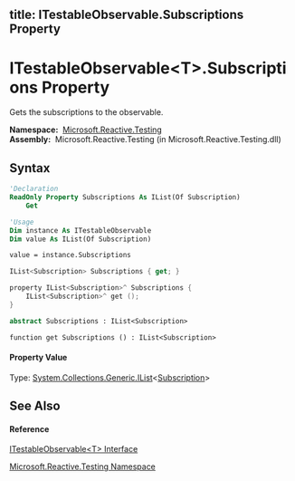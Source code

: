 title: ITestableObservable<T>.Subscriptions Property
---
# ITestableObservable\<T\>.Subscriptions Property

Gets the subscriptions to the observable.

**Namespace:**  [Microsoft.Reactive.Testing](Microsoft.Reactive.Testing/Microsoft.Reactive.Testing)  
**Assembly:**  Microsoft.Reactive.Testing (in Microsoft.Reactive.Testing.dll)

## Syntax

```vb
'Declaration
ReadOnly Property Subscriptions As IList(Of Subscription)
    Get
```

```vb
'Usage
Dim instance As ITestableObservable
Dim value As IList(Of Subscription)

value = instance.Subscriptions
```

```csharp
IList<Subscription> Subscriptions { get; }
```

```c++
property IList<Subscription>^ Subscriptions {
    IList<Subscription>^ get ();
}
```

```fsharp
abstract Subscriptions : IList<Subscription>
```

```jscript
function get Subscriptions () : IList<Subscription>
```

#### Property Value

Type: [System.Collections.Generic.IList](https://msdn.microsoft.com/en-us/library/5y536ey6)\<[Subscription](Subscription/Subscription)\>

## See Also

#### Reference

[ITestableObservable\<T\> Interface](ITestableObservable/ITestableObservable(T))

[Microsoft.Reactive.Testing Namespace](Microsoft.Reactive.Testing/Microsoft.Reactive.Testing)
